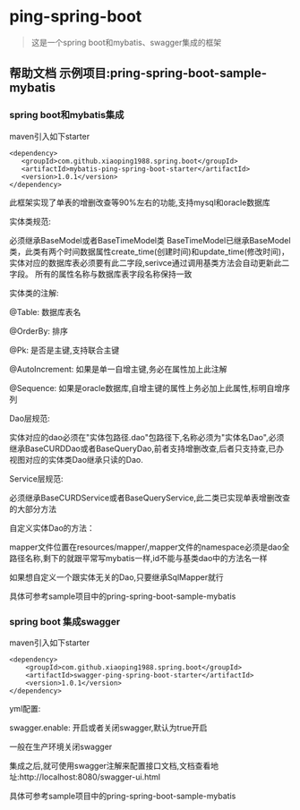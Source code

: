 # ping-spring-boot

> 这是一个spring boot和mybatis、swagger集成的框架

## 帮助文档 示例项目:pring-spring-boot-sample-mybatis

### spring boot和mybatis集成

maven引入如下starter

    <dependency>
       <groupId>com.github.xiaoping1988.spring.boot</groupId>
       <artifactId>mybatis-ping-spring-boot-starter</artifactId>
       <version>1.0.1</version>
    </dependency>
    
此框架实现了单表的增删改查等90%左右的功能,支持mysql和oracle数据库

实体类规范:

必须继承BaseModel或者BaseTimeModel类
BaseTimeModel已继承BaseModel类，此类有两个时间数据属性create_time(创建时间)和update_time(修改时间)，实体对应的数据库表必须要有此二字段,serivce通过调用基类方法会自动更新此二字段。
所有的属性名称与数据库表字段名称保持一致

实体类的注解:

@Table: 数据库表名

@OrderBy: 排序

@Pk: 是否是主键,支持联合主键

@AutoIncrement: 如果是单一自增主键,务必在属性加上此注解

@Sequence: 如果是oracle数据库,自增主键的属性上务必加上此属性,标明自增序列

Dao层规范:

实体对应的dao必须在"实体包路径.dao"包路径下,名称必须为"实体名Dao",必须继承BaseCURDDao或者BaseQueryDao,前者支持增删改查,后者只支持查,已办视图对应的实体类Dao继承只读的Dao.

Service层规范:

必须继承BaseCURDService或者BaseQueryService,此二类已实现单表增删改查的大部分方法

自定义实体Dao的方法：

mapper文件位置在resources/mapper/,mapper文件的namespace必须是dao全路径名称,剩下的就跟平常写mybatis一样,id不能与基类dao中的方法名一样

如果想自定义一个跟实体无关的Dao,只要继承SqlMapper就行

具体可参考sample项目中的pring-spring-boot-sample-mybatis


### spring boot 集成swagger

maven引入如下starter

    <dependency>
        <groupId>com.github.xiaoping1988.spring.boot</groupId>
        <artifactId>swagger-ping-spring-boot-starter</artifactId>
        <version>1.0.1</version>
    </dependency>
    
yml配置:

swagger.enable: 开启或者关闭swagger,默认为true开启

一般在生产环境关闭swagger

集成之后,就可使用swagger注解来配置接口文档,文档查看地址:http://localhost:8080/swagger-ui.html

具体可参考sample项目中的pring-spring-boot-sample-mybatis
